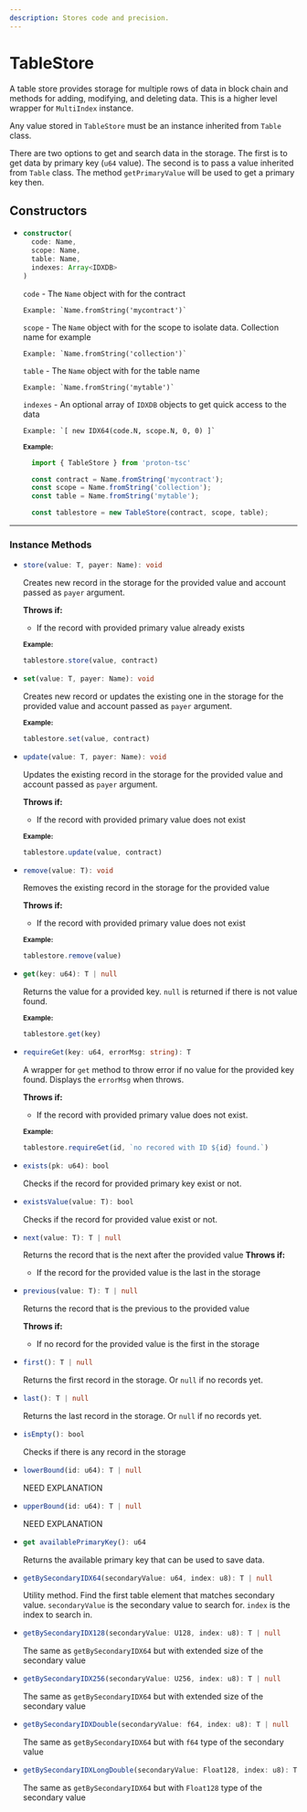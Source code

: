 ```yaml
---
description: Stores code and precision.
---
```


# TableStore

A table store provides storage for multiple rows of data in block chain and methods for adding, modifying, and deleting data. This is a higher level wrapper for `MultiIndex` instance.

Any value stored in `TableStore` must be an instance inherited from `Table` class.

There are two options to get and search data in the storage. The first is to get data by primary key (`u64` value). 
The second is to pass a value inherited from `Table` class. The method `getPrimaryValue` will be used to get a primary key then.

## Constructors

* ```ts
  constructor(
    code: Name, 
    scope: Name, 
    table: Name, 
    indexes: Array<IDXDB>
  )
  ```
    `code` -  The `Name` object with for the contract
  
      Example: `Name.fromString('mycontract')`

    `scope` - The `Name` object with for the scope to isolate data. Collection name for example
    
      Example: `Name.fromString('collection')`
    
    `table` - The `Name` object with for the table name
    
      Example: `Name.fromString('mytable')`
    
    `indexes` - An optional array of `IDXDB` objects to get quick access to the data
    
      Example: `[ new IDX64(code.N, scope.N, 0, 0) ]`
    

    <sub>**Example:**</sub>
    ```ts
      import { TableStore } from 'proton-tsc'

      const contract = Name.fromString('mycontract');
      const scope = Name.fromString('collection');
      const table = Name.fromString('mytable');

      const tablestore = new TableStore(contract, scope, table);
    ```
 
----------------------------------------------------------------

### Instance Methods

* ```ts
  store(value: T, payer: Name): void
  ```
  Creates new record in the storage for the provided value and account passed as `payer` argument.

  **Throws if:**
   - If the record with provided primary value already exists

  <sub>**Example:**</sub>
  ```ts
  tablestore.store(value, contract)
  ```

* ```ts
  set(value: T, payer: Name): void
  ```
  Creates new record or updates the existing one in the storage for the provided value and account passed as `payer` argument.

  <sub>**Example:**</sub>
  ```ts
  tablestore.set(value, contract)
  ```

* ```ts
  update(value: T, payer: Name): void
  ```
  Updates the existing record in the storage for the provided value and account passed as `payer` argument.

  **Throws if:**
   - If the record with provided primary value does not exist

  <sub>**Example:**</sub>
  ```ts
  tablestore.update(value, contract)
  ```

* ```ts
  remove(value: T): void
  ```
  Removes the existing record in the storage for the provided value

  **Throws if:**
   - If the record with provided primary value does not exist

  <sub>**Example:**</sub>
  ```ts
  tablestore.remove(value)
  ```

* ```ts
  get(key: u64): T | null
  ```
  Returns the value for a provided key. `null` is returned if there is not value found.

  <sub>**Example:**</sub>
  ```ts
  tablestore.get(key)
  ```

* ```ts
  requireGet(key: u64, errorMsg: string): T 
  ```
  A wrapper for `get` method to throw error if no value for the provided key found.
  Displays the `errorMsg` when throws.
  
  **Throws if:**
   - If the record with provided primary value does not exist. 

  <sub>**Example:**</sub>
  ```ts
  tablestore.requireGet(id, `no recored with ID ${id} found.`)
  ```

* ```ts
  exists(pk: u64): bool
  ```
  Checks if the record for provided primary key exist or not.

* ```ts
  existsValue(value: T): bool
  ```
  Checks if the record for provided value exist or not.

* ```ts
  next(value: T): T | null
  ```
  Returns the record that is the next after the provided value
  **Throws if:**
   - If the record for the provided value is the last in the storage

* ```ts
  previous(value: T): T | null
  ```
  Returns the record that is the previous to the provided value

  **Throws if:**
   - If no record for the provided value is the first in the storage

* ```ts
  first(): T | null
  ```
  Returns the first record in the storage. Or `null` if no records yet.

* ```ts
  last(): T | null
  ```
  Returns the last record in the storage. Or `null` if no records yet.

* ```ts
  isEmpty(): bool
  ```
  Checks if there is any record in the storage

* ```ts
  lowerBound(id: u64): T | null
  ```
  NEED EXPLANATION

* ```ts
  upperBound(id: u64): T | null
  ```
  NEED EXPLANATION

* ```ts
  get availablePrimaryKey(): u64
  ```
  Returns the available primary key that can be used to save data.

* ```ts
  getBySecondaryIDX64(secondaryValue: u64, index: u8): T | null
  ```
  Utility method.
  Find the first table element that matches secondary value.
  `secondaryValue` is the secondary value to search for.
  `index` is the index to search in.

* ```ts
  getBySecondaryIDX128(secondaryValue: U128, index: u8): T | null
  ```
  The same as `getBySecondaryIDX64` but with extended size of the secondary value

* ```ts
  getBySecondaryIDX256(secondaryValue: U256, index: u8): T | null
  ```
  The same as `getBySecondaryIDX64` but with extended size of the secondary value

* ```ts
  getBySecondaryIDXDouble(secondaryValue: f64, index: u8): T | null
  ```
  The same as `getBySecondaryIDX64` but with `f64` type of the secondary value

* ```ts
  getBySecondaryIDXLongDouble(secondaryValue: Float128, index: u8): T | null
  ```
  The same as `getBySecondaryIDX64` but with `Float128` type of the secondary value
